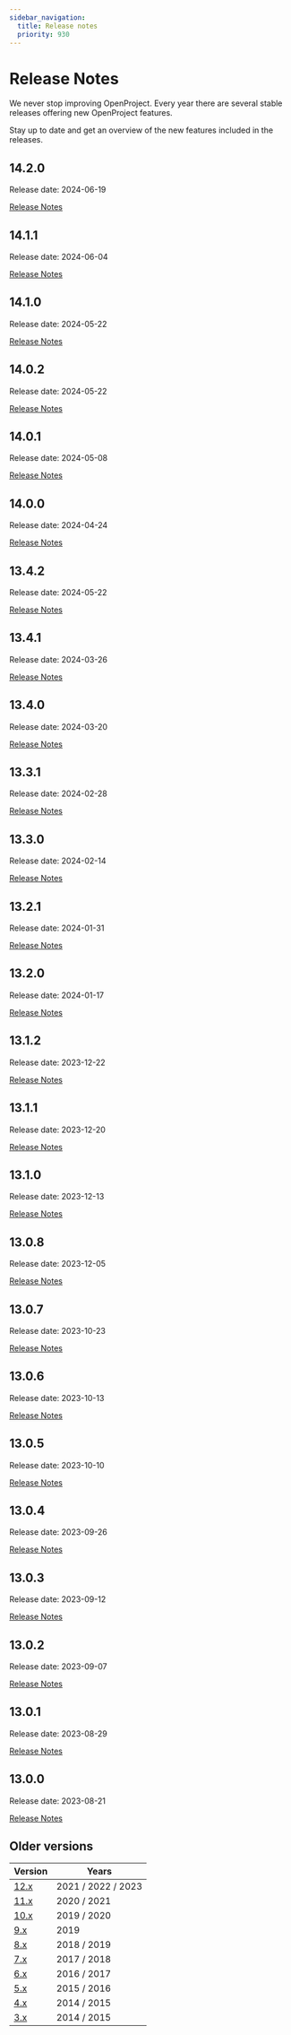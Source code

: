 ```yaml
---
sidebar_navigation:
  title: Release notes
  priority: 930
---
```


# Release Notes

We never stop improving OpenProject. Every year there are several stable releases offering new OpenProject features.

Stay up to date and get an overview of the new features included in the releases.

<!--- New release notes are generated below. Do not remove comment. -->
<!--- RELEASE MARKER -->

## 14.2.0

Release date: 2024-06-19

[Release Notes](14-2-0/)


## 14.1.1

Release date: 2024-06-04

[Release Notes](14-1-1/)


## 14.1.0

Release date: 2024-05-22

[Release Notes](14-1-0/)
## 14.0.2

Release date: 2024-05-22

[Release Notes](14-0-2/)


## 14.0.1

Release date: 2024-05-08

[Release Notes](14-0-1/)

## 14.0.0

Release date: 2024-04-24

[Release Notes](14-0-0/)

## 13.4.2

Release date: 2024-05-22

[Release Notes](13-4-2/)

## 13.4.1

Release date: 2024-03-26

[Release Notes](13-4-1/)

## 13.4.0

Release date: 2024-03-20

[Release Notes](13-4-0/)

## 13.3.1

Release date: 2024-02-28

[Release Notes](13-3-1/)

## 13.3.0

Release date: 2024-02-14

[Release Notes](13-3-0/)

## 13.2.1

Release date: 2024-01-31

[Release Notes](13-2-1/)

## 13.2.0

Release date: 2024-01-17

[Release Notes](13-2-0/)

## 13.1.2

Release date: 2023-12-22

[Release Notes](13-1-2/)

## 13.1.1

Release date: 2023-12-20

[Release Notes](13-1-1/)

## 13.1.0

Release date: 2023-12-13

[Release Notes](13-1-0/)

## 13.0.8

Release date: 2023-12-05

[Release Notes](13-0-8/)

## 13.0.7

Release date: 2023-10-23

[Release Notes](13-0-7/)

## 13.0.6

Release date: 2023-10-13

[Release Notes](13-0-6/)

## 13.0.5

Release date: 2023-10-10

[Release Notes](13-0-5/)

## 13.0.4

Release date: 2023-09-26

[Release Notes](13-0-4/)

## 13.0.3

Release date: 2023-09-12

[Release Notes](13-0-3/)

## 13.0.2

Release date: 2023-09-07

[Release Notes](13-0-2/)

## 13.0.1

Release date: 2023-08-29

[Release Notes](13-0-1/)

## 13.0.0

Release date: 2023-08-21

[Release Notes](13-0-0/)

## Older versions

| Version     | Years              |
|-------------|--------------------|
| [12.x](12/) | 2021 / 2022 / 2023 |
| [11.x](11/) | 2020 / 2021        |
| [10.x](10/) | 2019 / 2020        |
| [9.x](9/)   | 2019               |
| [8.x](8/)   | 2018 / 2019        |
| [7.x](7/)   | 2017 / 2018        |
| [6.x](6/)   | 2016 / 2017        |
| [5.x](5/)   | 2015 / 2016        |
| [4.x](4/)   | 2014 / 2015        |
| [3.x](3/)   | 2014 / 2015        |

